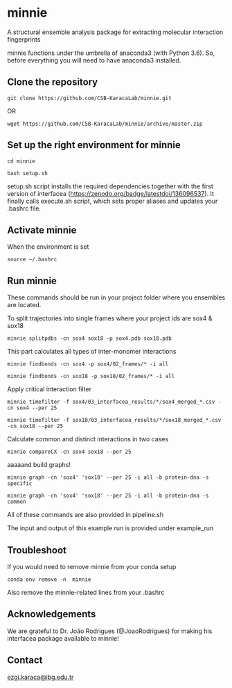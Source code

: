 # minnie
A structural ensemble analysis package for extracting molecular interaction fingerprints

minnie functions under the umbrella of anaconda3 (with Python 3.6). So, before everything you will need to have anaconda3 installed.

## Clone the repository
```
git clone https://github.com/CSB-KaracaLab/minnie.git
```
OR
```
wget https://github.com/CSB-KaracaLab/minnie/archive/master.zip
```

## Set up the right environment for minnie

```
cd minnie

bash setup.sh
```
setup.sh script installs the required dependencies together with the first version of interfacea (https://zenodo.org/badge/latestdoi/136096537). 
It finally calls execute.sh script, which sets proper aliases and updates your .bashrc file. 

## Activate minnie

When the environment is set
```
source ~/.bashrc
```

## Run minnie 

These commands should be run in your project folder where you ensembles are located. 

To split trajectories into single frames where your project ids are sox4 & sox18
```
minnie splitpdbs -cn sox4 sox18 -p sox4.pdb sox18.pdb
```

This part calculates all types of inter-monomer interactions
```
minnie findbonds -cn sox4 -p sox4/02_frames/* -i all

minnie findbonds -cn sox18 -p sox18/02_frames/* -i all
```

Apply critical interaction filter
```
minnie timefilter -f sox4/03_interfacea_results/*/sox4_merged_*.csv -cn sox4 --per 25

minnie timefilter -f sox18/03_interfacea_results/*/sox18_merged_*.csv -cn sox18 --per 25
```

Calculate common and distinct interactions in two cases
```
minnie compareCX -cn sox4 sox18 --per 25
```

aaaaand build graphs!
```
minnie graph -cn 'sox4' 'sox18' --per 25 -i all -b protein-dna -s specific

minnie graph -cn 'sox4' 'sox18' --per 25 -i all -b protein-dna -s common
```
All of these commands are also provided in pipeline.sh

The input and output of this example run is provided under example_run

## Troubleshoot
If you would need to remove minnie from your conda setup
```
conda env remove -n  minnie
```
Also remove the minnie-related lines from your .bashrc

## Acknowledgements
We are grateful to Dr. João Rodrigues (@JoaoRodrigues) for making his interfacea package available to minnie!

## Contact
ezgi.karaca@ibg.edu.tr
